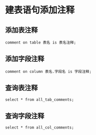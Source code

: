 # 建表语句添加注释

## 添加表注释

```
comment on table 表名 is 表名注释;
```

## 添加字段注释

```
comment on column 表名.字段名 is 字段注释;
```

## 查询表注释

```
select * from all_tab_comments;
```

## 查询字段注释

```
select * from all_col_comments;
```

